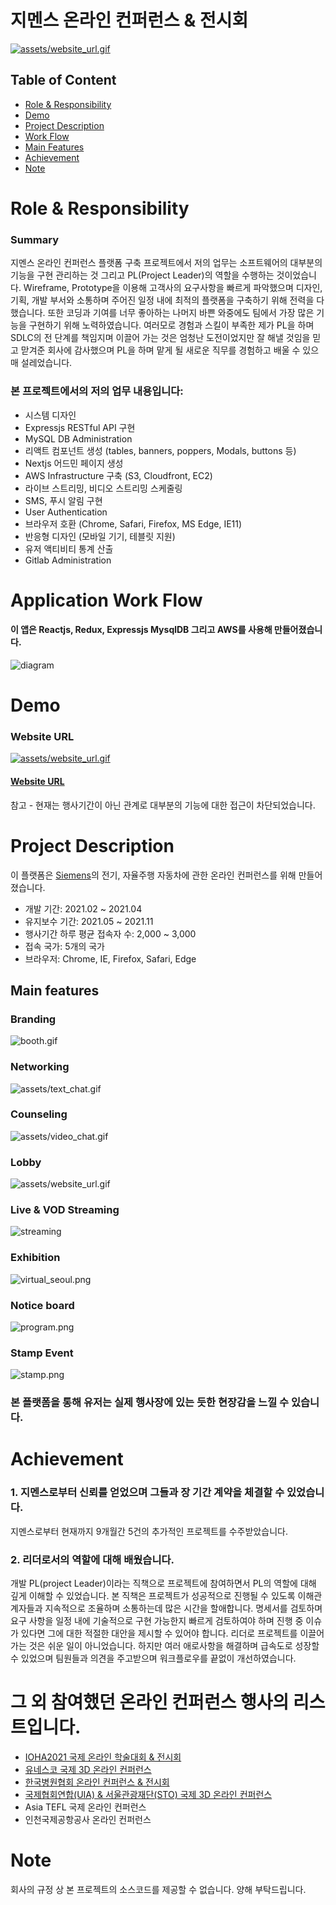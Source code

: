 # 지멘스 온라인 컨퍼런스 & 전시회
[![assets/website_url.gif](assets/website_url.gif)](https://siemens-evavconference.govent.io)

## Table of Content


- [Role & Responsibility](#Role--Responsibility)
- [Demo](#Demo)
- [Project Description](#Project-Description)
- [Work Flow](#Application-Work-Flow)
- [Main Features](#Main-features)
- [Achievement](#Achievement)
- [Note](#note)

# Role & Responsibility

### Summary
지멘스 온라인 컨퍼런스 플랫폼 구축 프로젝트에서 저의 업무는 소프트웨어의 대부분의 기능을 구현 관리하는 것 그리고 PL(Project Leader)의 역할을 수행하는 것이었습니다. Wireframe, Prototype을 이용해 고객사의 요구사항을 빠르게 파악했으며 디자인, 기획, 개발 부서와 소통하며 주어진 일정 내에 최적의 플랫폼을 구축하기 위해 전력을 다했습니다. 또한 코딩과 기여를 너무 좋아하는 나머지 바쁜 와중에도 팀에서 가장 많은 기능을 구현하기 위해 노력하였습니다. 여러모로 경험과 스킬이 부족한 제가 PL을 하며 SDLC의 전 단계를 책임지며 이끌어 가는 것은 엄청난 도전이었지만 잘 해낼 것임을 믿고 맏겨준 회사에 감사했으며 PL을 하며 맡게 될 새로운 직무를 경험하고 배울 수 있으매 설레었습니다.

### 본 프로젝트에서의 저의 업무 내용입니다:

- 시스템 디자인
- Expressjs RESTful API 구현
- MySQL DB Administration
- 리액트 컴포넌트 생성 (tables, banners, poppers, Modals, buttons 등)
- Nextjs 어드민 페이지 생성 
- AWS Infrastructure 구축 (S3, Cloudfront, EC2)
- 라이브 스트리밍, 비디오 스트리밍 스케줄링
- SMS, 푸시 알림 구현
- User Authentication
- 브라우저 호환 (Chrome, Safari, Firefox, MS Edge, IE11)
- 반응형 디자인 (모바일 기기, 테블릿 지원)
- 유저 액티비티 통계 산출
- Gitlab Administration



# Application Work Flow

#### 이 앱은 Reactjs, Redux, Expressjs MysqlDB 그리고 AWS를 사용해 만들어졌습니다.

![diagram](assets/diagram.png)

# Demo

### Website URL
[![assets/website_url.gif](assets/website_url.gif)](https://siemens-evavconference.govent.io)
#### [Website URL](https://siemens-evavconference.govent.io/)

참고 - 현재는 행사기간이 아닌 관계로 대부분의 기능에 대한 접근이 차단되었습니다.

# Project Description

이 플랫폼은 [Siemens](https://www.siemens.com/global/en.html)의 전기, 자율주행 자동차에 관한 온라인 컨퍼런스를 위해 만들어졌습니다.

- 개발 기간: 2021.02 ~ 2021.04
- 유지보수 기간: 2021.05 ~ 2021.11
- 행사기간 하루 평균 접속자 수: 2,000 ~ 3,000
- 접속 국가: 5개의 국가
- 브라우저: Chrome, IE, Firefox, Safari, Edge

## Main features

### Branding

![booth.gif](assets/booth.gif)

### Networking

![assets/text_chat.gif](assets/text_chat.gif)

### Counseling

![assets/video_chat.gif](assets/video_chat.gif)

### Lobby

![assets/website_url.gif](assets/website_url.gif)

### Live & VOD Streaming

![streaming](assets/live_streaming.gif)

### Exhibition

![virtual_seoul.png](assets/exhibition.png)

### Notice board

![program.png](assets/program.png)

### Stamp Event

![stamp.png](assets/stamp.png)


### 본 플랫폼을 통해 유저는 실제 행사장에 있는 듯한 현장감을 느낄 수 있습니다. 



# Achievement

### 1. 지멘스로부터 신뢰를 얻었으며 그들과 장 기간 계약을 체결할 수 있었습니다.
지멘스로부터 현재까지 9개월간 5건의 추가적인 프로젝트를 수주받았습니다.


### 2. 리더로서의 역할에 대해 배웠습니다. 
개발 PL(project Leader)이라는 직책으로 프로젝트에 참여하면서 PL의 역할에 대해 깊게 이해할 수 있었습니다. 본 직책은 프로젝트가 성공적으로 진행될 수 있도록 이해관계자들과 지속적으로 조율하며 소통하는데 많은 시간을 할애합니다. 명세서를 검토하며 요구 사항을 일정 내에 기술적으로 구현 가능한지 빠르게 검토하여야 하며 진행 중 이슈가 있다면 그에 대한 적절한 대안을 제시할 수 있어야 합니다. 리더로 프로젝트를 이끌어가는 것은 쉬운 일이 아니었습니다. 하지만 여러 애로사항을 해결하며 급속도로 성장할 수 있었으며 팀원들과 의견을 주고받으며 워크플로우를 끝없이 개선하였습니다.


# 그 외 참여했던 온라인 컨퍼런스 행사의 리스트입니다. 
- [IOHA2021 국제 온라인 학술대회 & 전시회](https://ioha2021conference.org/)
- [유네스코 국제 3D 온라인 컨퍼런스](https://iclc2021.govent.io/)
- [한국병원협회 온라인 컨퍼런스 & 전시회](https://khc2020.salin.co.kr) 
- [국제협회연합(UIA) & 서울관광재단(STO) 국제 3D 온라인 컨퍼런스](https://wclf2021.miceworld.or.kr/) 
- Asia TEFL 국제 온라인 컨퍼런스
- 인천국제공항공사 온라인 컨퍼런스

# Note

회사의 규정 상 본 프로젝트의 소스코드를 제공할 수 없습니다. 양해 부탁드립니다.

